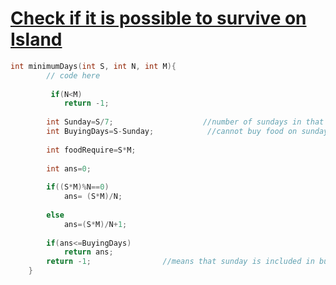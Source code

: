 <h1><a href="https://practice.geeksforgeeks.org/problems/check-if-it-is-possible-to-survive-on-island4922/1">Check if it is possible to survive on Island</a></h1>

```cpp
int minimumDays(int S, int N, int M){
        // code here
        
         if(N<M)
            return -1;
            
        int Sunday=S/7;                    //number of sundays in that period 
        int BuyingDays=S-Sunday;            //cannot buy food on sunday so buyingDays will exclude sundays
        
        int foodRequire=S*M;
        
        int ans=0;
        
        if((S*M)%N==0)
            ans= (S*M)/N;
        
        else
            ans=(S*M)/N+1;
            
        if(ans<=BuyingDays)
            return ans;
        return -1;                //means that sunday is included in buying days means need to buy food on sunday which will be false
    }
```
